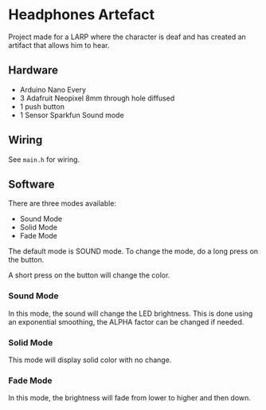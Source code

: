 # Headphones Artefact

Project made for a LARP where the character is deaf and has created an artifact that allows him to hear.

## Hardware

- Arduino Nano Every
- 3 Adafruit Neopixel 8mm through hole diffused
- 1 push button
- 1 Sensor Sparkfun Sound mode

## Wiring

See `main.h` for wiring.

## Software

There are three modes available:

- Sound Mode
- Solid Mode
- Fade Mode

The default mode is SOUND mode. To change the mode, do a long press on the button.

A short press on the button will change the color.

### Sound Mode

In this mode, the sound will change the LED brightness.
This is done using an exponential smoothing, the ALPHA factor can be changed if needed.

### Solid Mode

This mode will display solid color with no change.

### Fade Mode

In this mode, the brightness will fade from lower to higher and then down.
